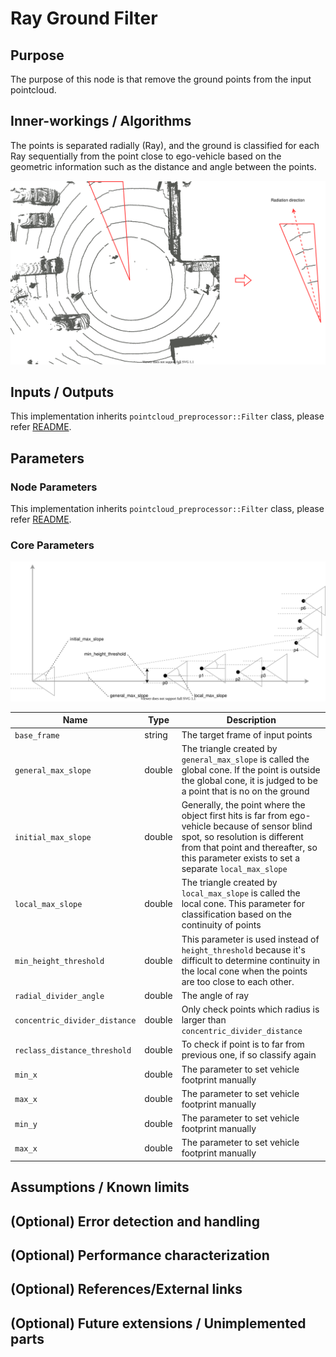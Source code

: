 # Ray Ground Filter

## Purpose

The purpose of this node is that remove the ground points from the input pointcloud.

## Inner-workings / Algorithms

The points is separated radially (Ray), and the ground is classified for each Ray sequentially from the point close to ego-vehicle based on the geometric information such as the distance and angle between the points.

![ray-xy](./image/ground_filter-ray-xy.drawio.svg)

## Inputs / Outputs

This implementation inherits `pointcloud_preprocessor::Filter` class, please refer [README](../README.md).

## Parameters

### Node Parameters

This implementation inherits `pointcloud_preprocessor::Filter` class, please refer [README](../README.md).

### Core Parameters

![ray-xz](./image/ground_filter-ray-xz.drawio.svg)

| Name                          | Type   | Description                                                                                                                                                                                                                    |
| ----------------------------- | ------ | ------------------------------------------------------------------------------------------------------------------------------------------------------------------------------------------------------------------------------ |
| `base_frame`                  | string | The target frame of input points                                                                                                                                                                                               |
| `general_max_slope`           | double | The triangle created by `general_max_slope` is called the global cone. If the point is outside the global cone, it is judged to be a point that is no on the ground                                                            |
| `initial_max_slope`           | double | Generally, the point where the object first hits is far from ego-vehicle because of sensor blind spot, so resolution is different from that point and thereafter, so this parameter exists to set a separate `local_max_slope` |
| `local_max_slope`             | double | The triangle created by `local_max_slope` is called the local cone. This parameter for classification based on the continuity of points                                                                                        |
| `min_height_threshold`        | double | This parameter is used instead of `height_threshold` because it's difficult to determine continuity in the local cone when the points are too close to each other.                                                             |
| `radial_divider_angle`        | double | The angle of ray                                                                                                                                                                                                               |
| `concentric_divider_distance` | double | Only check points which radius is larger than `concentric_divider_distance`                                                                                                                                                    |
| `reclass_distance_threshold`  | double | To check if point is to far from previous one, if so classify again                                                                                                                                                            |
| `min_x`                       | double | The parameter to set vehicle footprint manually                                                                                                                                                                                |
| `max_x`                       | double | The parameter to set vehicle footprint manually                                                                                                                                                                                |
| `min_y`                       | double | The parameter to set vehicle footprint manually                                                                                                                                                                                |
| `max_x`                       | double | The parameter to set vehicle footprint manually                                                                                                                                                                                |

## Assumptions / Known limits

## (Optional) Error detection and handling

## (Optional) Performance characterization

## (Optional) References/External links

## (Optional) Future extensions / Unimplemented parts

